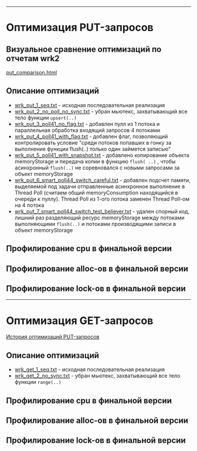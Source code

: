 ------------------------------------------------------------

# Оптимизация PUT-запросов

## Визуальное сравнение оптимизаций по отчетам wrk2

[put_comparison.html](put_results/put_comparison.html)

## Описание оптимизаций

* [wrk_put_1_seq.txt](put_results/wrk_put_1_seq.txt) - исходная последовательная реализация
* [wrk_put_2_no_poll_no_sync.txt](put_results/wrk_put_2_no_poll_no_sync.txt) - убран мьютекс, захватывающий все тело
  функции `upsert(..)`
* [wrk_put_3_poll41_no_flag.txt](put_results/wrk_put_3_poll41_no_flag.txt) - добавлен пулл из 1 потока и параллельная
  обработка входящий запросов 4 потоками
* [wrk_put_4_poll41_with_flag.txt](put_results/wrk_put_4_poll41_with_flag.txt) - добавлен флаг, позволяющий
  контролировать условие "среди потоков попавших в гонку за выполнение функции flush(..) только один займется записью"
* [wrk_put_5_poll41_with_snapshot.txt](put_results/wrk_put_5_poll41_with_snapshot.txt) - добавлено копирование объекта
  memoryStorage и передача копии в функцию `flush(
  ..)` , чтобы асинхронный `flush(..)` не соревновался с новыми запросами за объект memoryStorage
* [wrk_put_6_smart_poll44_switch_careful.txt](put_results/wrk_put_6_smart_poll44_switch_careful.txt) - добавлен подсчет
  памяти, выделяемой под задачи отправленные асинхронное выполнение в Thread Poll (считаем общий memoryConsumption
  находящийся в очереди к пуллу). Thread Poll из 1-ого потока заменен Thread Poll-ом на 4 потока
* [wrk_put_7_smart_poll44_switch_test_believer.txt](put_results/wrk_put_7_smart_poll44_switch_test_believer.txt) -
  удален спорный код, лишний раз разделяющий ресурс memoryStorage между потоками выполняющими `flush(..)` и потоками
  производящими записи в объект memoryStorage

## Профилирование cpu в финальной версии

## Профилирование alloc-ов в финальной версии

## Профилирование lock-ов в финальной версии

------------------------------------------------------------

# Оптимизация GET-запросов

[История оптимизаций PUT-запросов](get_results/get_comparison.html)

## Описание оптимизаций

* [wrk_get_1_seq.txt](get_results/wrk_get_1_seq.txt) - исходная последовательная реализация
* [wrk_get_2_no_sync.txt](get_results/wrk_get_2_no_sync.txt) - убран мьютекс, захватывающий все тело функции `range(..)`

## Профилирование cpu в финальной версии

## Профилирование alloc-ов в финальной версии

## Профилирование lock-ов в финальной версии



